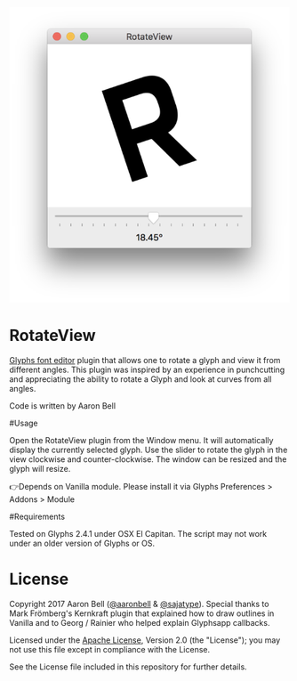 ![RotateView window](RotateView-1.png "RotateView")

# RotateView
[Glyphs font editor](http://glyphsapp.com/) plugin that allows one to rotate a glyph and view it from different angles. This plugin was inspired by an experience in punchcutting and appreciating the ability to rotate a Glyph and look at curves from all angles. 

Code is written by Aaron Bell

#Usage

Open the RotateView plugin from the Window menu. 
It will automatically display the currently selected glyph. 
Use the slider to rotate the glyph in the view clockwise and counter-clockwise.
The window can be resized and the glyph will resize. 

👉Depends on Vanilla module. Please install it via Glyphs Preferences > Addons > Module

#Requirements

Tested on Glyphs 2.4.1 under OSX El Capitan. The script may not work under an older version of Glyphs or OS. 

# License

Copyright 2017 Aaron Bell ([@aaronbell](http://twitter.com/aaronbell) & [@sajatype](http://twitter.com/sajatype)). Special thanks to Mark Frömberg's Kernkraft plugin that explained how to draw outlines in Vanilla and to Georg / Rainier who helped explain Glyphsapp callbacks.

Licensed under the [Apache License](http://www.apache.org/licenses/LICENSE-2.0), Version 2.0 (the "License"); you may not use this file except in compliance with the License.

See the License file included in this repository for further details.